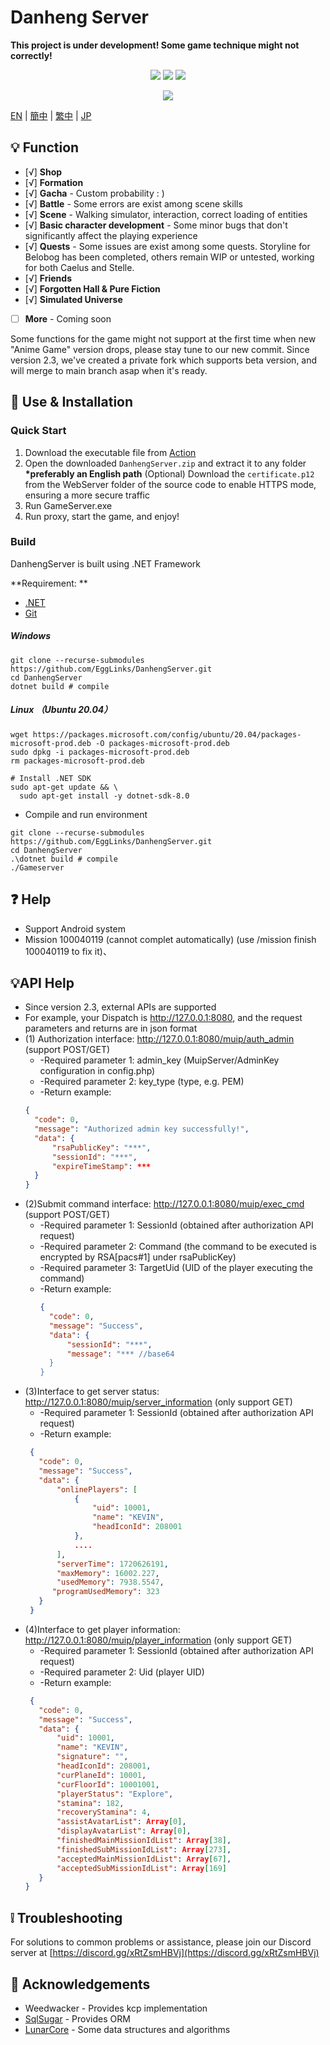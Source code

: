 # Danheng Server

**__This project is under development! Some game technique might not correctly!__**

<p align="center">
<a href="https://visualstudio.com"><img src="https://img.shields.io/badge/Visual%20Studio-000000.svg?style=for-the-badge&logo=visual-studio&logoColor=white" /></a>
<a href="https://dotnet.microsoft.com/"><img src="https://img.shields.io/badge/.NET-000000.svg?style=for-the-badge&logo=.NET&logoColor=white" /></a>
<a href="https://www.gnu.org/"><img src="https://img.shields.io/badge/GNU-000000.svg?style=for-the-badge&logo=GNU&logoColor=white" /></a>
</p>
<p align="center">
  <a href="https://discord.gg/xRtZsmHBVj"><img src="https://img.shields.io/badge/Discord%20Server-000000.svg?style=for-the-badge&logo=Discord&logoColor=white" /></a>
</p>

[EN](README.md) | [簡中](docs/README_zh-CN.md) | [繁中](docs/README_zh-CN.md) | [JP](docs/README_ja-JP.md)

## 💡 Function

- [√] **Shop**
- [√] **Formation**
- [√] **Gacha** - Custom probability : )
- [√] **Battle** - Some errors are exist among scene skills
- [√] **Scene** - Walking simulator, interaction, correct loading of entities
- [√] **Basic character development** - Some minor bugs that don't significantly affect the playing experience
- [√] **Quests** - Some issues are exist among some quests. Storyline for Belobog has been completed, others remain WIP or untested, working for both Caelus and Stelle.
- [√] **Friends**
- [√] **Forgotten Hall & Pure Fiction**
- [√] **Simulated Universe**

- [ ] **More**  - Coming soon

Some functions for the game might not support at the first time when new "Anime Game" version drops, please stay tune to our new commit. Since version 2.3, we've created a private fork which supports beta version, and will merge to main branch asap when it's ready.

## 🍗 Use & Installation

### Quick Start

1. Download the executable file from [Action](https://github.com/EggLinks/DanhengServer/actions)
2. Open the downloaded `DanhengServer.zip` and extract it to any folder __*preferably an English path__
   (Optional) Download the `certificate.p12` from the WebServer folder of the source code to enable HTTPS mode, ensuring a more secure traffic
3. Run GameServer.exe
4. Run proxy, start the game, and enjoy!

### Build

DanhengServer is built using .NET Framework

**Requirement: **

- [.NET](https://dotnet.microsoft.com/)
- [Git](https://git-scm.com/downloads)

##### Windows

```shell
git clone --recurse-submodules https://github.com/EggLinks/DanhengServer.git
cd DanhengServer
dotnet build # compile
```
##### Linux （Ubuntu 20.04）
```shell
wget https://packages.microsoft.com/config/ubuntu/20.04/packages-microsoft-prod.deb -O packages-microsoft-prod.deb
sudo dpkg -i packages-microsoft-prod.deb
rm packages-microsoft-prod.deb

# Install .NET SDK
sudo apt-get update && \
  sudo apt-get install -y dotnet-sdk-8.0
```

- Compile and run environment
```shell
git clone --recurse-submodules https://github.com/EggLinks/DanhengServer.git
cd DanhengServer
.\dotnet build # compile
./Gameserver
```

## ❓ Help

- Support Android system
- Mission 100040119 (cannot complet automatically) (use /mission finish 100040119 to fix it)、
## 💡API Help
- Since version 2.3, external APIs are supported
- For example, your Dispatch is http://127.0.0.1:8080, and the request parameters and returns are in json format
- (1) Authorization interface: http://127.0.0.1:8080/muip/auth_admin (support POST/GET)
   - -Required parameter 1: admin_key (MuipServer/AdminKey configuration in config.php)
   - -Required parameter 2: key_type (type, e.g. PEM)
  - -Return example:
  ```json
  {
    "code": 0,
    "message": "Authorized admin key successfully!",
    "data": {
        "rsaPublicKey": "***",
        "sessionId": "***",
        "expireTimeStamp": ***
    }
  }
  ```
- (2)Submit command interface: http://127.0.0.1:8080/muip/exec_cmd (support POST/GET)
  - -Required parameter 1: SessionId (obtained after authorization API request)
  - -Required parameter 2: Command (the command to be executed is encrypted by RSA[pacs#1] under rsaPublicKey)
  - -Required parameter 3: TargetUid (UID of the player executing the command)
  - -Return example:
    ```json
    {
      "code": 0,
      "message": "Success",
      "data": {
          "sessionId": "***",
          "message": "*** //base64
      }
    }
    ```
- (3)Interface to get server status: http://127.0.0.1:8080/muip/server_information (only support GET)
  - -Required parameter 1: SessionId (obtained after authorization API request)
  - -Return example:
   ```json
    {
      "code": 0,
      "message": "Success",
      "data": {
          "onlinePlayers": [
              {
                  "uid": 10001,
                  "name": "KEVIN",
                  "headIconId": 208001
              },
              ....
          ],
          "serverTime": 1720626191,
          "maxMemory": 16002.227,
          "usedMemory": 7938.5547,
         "programUsedMemory": 323
      }
    }
    ```
- (4)Interface to get player information: http://127.0.0.1:8080/muip/player_information (only support GET)
  - -Required parameter 1: SessionId (obtained after authorization API request)
  - -Required parameter 2: Uid (player UID)
  - -Return example:
   ```json
    {
      "code": 0,
      "message": "Success",
      "data": {
          "uid": 10001,
          "name": "KEVIN",
          "signature": "",
          "headIconId": 208001,
          "curPlaneId": 10001,
          "curFloorId": 10001001,
          "playerStatus": "Explore",
          "stamina": 182,
          "recoveryStamina": 4,
          "assistAvatarList": Array[0],
          "displayAvatarList": Array[0],
          "finishedMainMissionIdList": Array[38],
          "finishedSubMissionIdList": Array[273],
          "acceptedMainMissionIdList": Array[67],
          "acceptedSubMissionIdList": Array[169]
      }
  }
  ```

## ❕️ Troubleshooting

For solutions to common problems or assistance, please join our Discord server at [https://discord.gg/xRtZsmHBVj](https://discord.gg/xRtZsmHBVj)

## 🙌 Acknowledgements

- Weedwacker - Provides kcp implementation
- [SqlSugar](https://github.com/donet5/SqlSugar) - Provides ORM
- [LunarCore](https://github.com/Melledy/LunarCore) - Some data structures and algorithms
